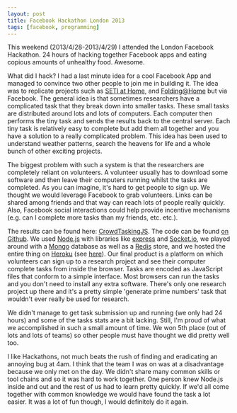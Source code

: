 ```yaml
---
layout: post
title: Facebook Hackathon London 2013
tags: [facebook, programming]
---
```

This weekend (2013/4/28-2013/4/29) I attended the London Facebook Hackathon. 24 hours of hacking together Facebook apps and eating copious amounts of unhealthy food. Awesome.

What did I hack? I had a last minute idea for a cool Facebook App and managed to convince two other people to join me in building it. The idea was to replicate projects such as [SETI at Home](http://setiathome.berkeley.edu/), and [Folding@Home](http://folding.stanford.edu/) but via Facebook. The general idea is that sometimes researchers have a complicated task that they break down into smaller tasks. These small tasks are distributed around lots and lots of computers. Each computer then performs the tiny task and sends the results back to the central server. Each tiny task is relatively easy to complete but add them all together and you have a solution to a really complicated problem. This idea has been used to understand weather patterns, search the heavens for life and a whole bunch of other exciting projects.

The biggest problem with such a system is that the researchers are completely reliant on volunteers. A volunteer usually has to download some software and then leave their computers running whilst the tasks are completed. As you can imagine, it's hard to get people to sign up. We thought we would leverage Facebook to grab volunteers. Links can be shared among friends and that way can reach lots of people really quickly. Also, Facebook social interactions could help provide incentive mechanisms (e.g. can I complete more tasks than my friends, etc. etc.).

The results can be found here: [CrowdTaskingJS](https://apps.facebook.com/crowdtaskingjs/). The code can be found [on Github](http://github.com/CrowdTaskingJS/CrowdTaskingJS/). We used [Node.js](http://nodejs.org/) with libraries like [express](http://expressjs.com/) and [Socket.io](http://socket.io/), we played around with a [Mongo](http://www.mongodb.org/) database as well as a [Redis](http://redis.io/) store, and we hosted the entire thing on [Heroku](https://www.heroku.com/) (see [here](http://crowdtaskingjs.herokuapp.com/canvas/)). Our final product is a platform on which volunteers can sign up to a research project and see their computer complete tasks from inside the browser. Tasks are encoded as JavaScript files that conform to a simple interface. Most browsers can run the tasks and you don't need to install any extra software. There's only one research project up there and it's a pretty simple 'generate prime numbers' task that wouldn't ever really be used for research.

We didn't manage to get task submission up and running (we only had 24 hours) and some of the tasks stats are a bit lacking. Still, I'm proud of what we accomplished in such a small amount of time. We won 5th place (out of lots and lots of teams) so other people must have thought we did pretty well too.

I like Hackathons, not much beats the rush of finding and eradicating an annoying bug at 4am. I think that the team I was on was at a disadvantage because we only met on the day. We didn't share many common skills or tool chains and so it was hard to work together. One person knew Node.js inside and out and the rest of us had to learn pretty quickly. If we'd all come together with common knowledge we would have found the task a lot easier. It was a lot of fun though, I would definitely do it again.
